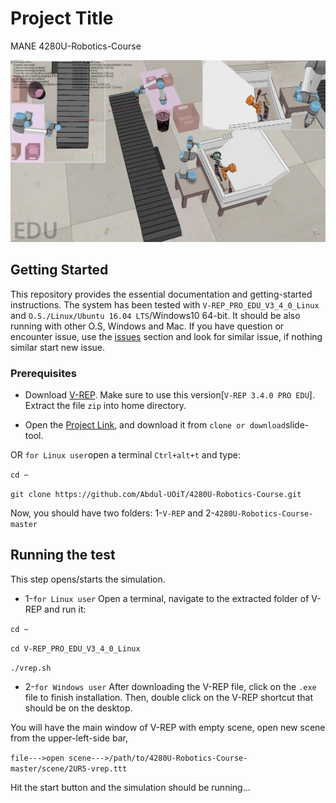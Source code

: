 # Project Title
MANE 4280U-Robotics-Course

![alt text](https://github.com/Abdul-UOiT/4280U-Robotics-Course/blob/master/pic6.jpg)

## Getting Started
This repository provides the essential documentation and getting-started instructions. The system has been tested with ```V-REP_PRO_EDU_V3_4_0_Linux``` and ```O.S./Linux/Ubuntu 16.04 LTS```/Windows10 64-bit. It should be also running with other O.S, Windows and Mac. If you have question or encounter issue, use the [issues](https://github.com/Abdul-UOiT/4280U-Robotics-Course/issues) section and look for similar issue, if nothing similar start new issue.



### Prerequisites


* Download [V-REP](http://www.coppeliarobotics.com/previousversions.html). Make sure to use this version[```V-REP 3.4.0 PRO EDU```]. Extract the file ```zip``` into home directory.


* Open the [Project Link](https://github.com/Abdul-UOiT/4280U-Robotics-Course.git), and download it from ```clone or download```slide-tool. 

OR ```for Linux user```open a terminal ```Ctrl+alt+t``` and type: 

```cd ~```


```git clone https://github.com/Abdul-UOiT/4280U-Robotics-Course.git```

Now, you should have two folders: 1-```V-REP``` and 2-```4280U-Robotics-Course-master```


## Running the test

This step opens/starts the simulation. 


* 1-```for Linux user``` Open a terminal, navigate to the extracted folder of V-REP and run it: 

```cd ~```

```cd V-REP_PRO_EDU_V3_4_0_Linux```

```./vrep.sh```


* 2-```for Windows user``` After downloading the V-REP file, click on the ```.exe``` file to finish installation. Then, double click on the V-REP shortcut that should be on the desktop.


You will have the main window of V-REP with empty scene, open new scene from the upper-left-side bar, 

```file--->open scene--->/path/to/4280U-Robotics-Course-master/scene/2UR5-vrep.ttt```

Hit the start button and the simulation should be running...


